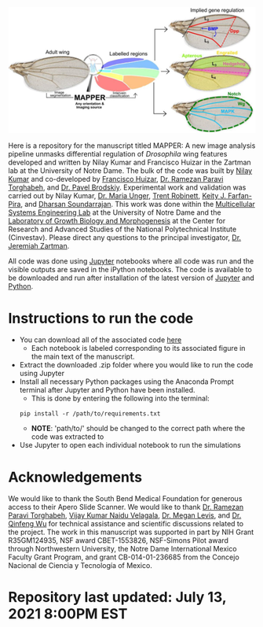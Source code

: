 ![](MAPPER_Abstract_Image.jpg)

Here is a repository for the manuscript titled MAPPER: A new image analysis pipeline unmasks differential regulation of *Drosophila* wing features developed and written by Nilay Kumar and Francisco Huizar in the Zartman lab at the University of Notre Dame. The bulk of the code was built by [Nilay Kumar](https://scholar.google.com/citations?user=XZjD7PYAAAAJ&hl=en) and co-developed by [Francisco Huizar](https://www.linkedin.com/in/francisco-huizar-82bb1a127/), [Dr. Ramezan Paravi Torghabeh](https://www.linkedin.com/in/ramezan-paravi-torghabeh-phd-b432baa0/), and [Dr. Pavel Brodskiy](https://www.linkedin.com/in/pavelbrodskiy). Experimental work and validation was carried out by Nilay Kumar, [Dr. Maria Unger](https://www.linkedin.com/in/maria-unger-10523158), [Trent Robinett](https://www.linkedin.com/in/trent-robinett-5a8979161), [Keity J. Farfan-Pira](https://mx.linkedin.com/in/keity-j-farf%C3%A1n-pira-3a5a06209), and [Dharsan Soundarrajan](https://scholar.google.com/citations?user=AWv4OiIAAAAJ&hl=en). This work was done within the [Multicellular Systems Engineering Lab](http://sites.nd.edu/zartmanlab/) at the University of Notre Dame and the [Laboratory of Growth Biology and Morphogenesis](https://www.fisio.cinvestav.mx/academicos/nahmad/index.html) at the Center for Research and Advanced Studies of the National Polytechnical Institute (Cinvestav). Please direct any questions to the principal investigator, [Dr. Jeremiah Zartman](http://sites.nd.edu/zartmanlab/contacts/). 

All code was done using [Jupyter](https://jupyter.org/) notebooks where all code was run and the visible outputs are saved in the iPython notebooks. The code is available to be downloaded and run after installation of the latest version of [Jupyter](https://jupyter.org/) and [Python](https://www.python.org/).

# Instructions to run the code
- You can download all of the associated code [here](https://github.com/fjhuizar/MAPPER/archive/refs/heads/main.zip)
  - Each notebook is labeled corresponding to its associated figure in the main text of the manuscript.
- Extract the downloaded .zip folder where you would like to run the code using Jupyter
- Install all necessary Python packages using the Anaconda Prompt terminal after Jupyter and Python have been installed.
  - This is done by entering the following into the terminal:
  ```
  pip install -r /path/to/requirements.txt
  ```
  - **NOTE**: 'path/to/' should be changed to the correct path where the code was extracted to
- Use Jupyter to open each individual notebook to run the simulations

# Acknowledgements
We would like to thank the South Bend Medical Foundation for generous access to their Apero Slide Scanner. We would like to thank [Dr. Ramezan Paravi Torghabeh](https://www.linkedin.com/in/ramezan-paravi-torghabeh-phd-b432baa0/), [Vijay Kumar Naidu Velagala](https://in.linkedin.com/in/vijay-kumar-naidu-velagala-34462429), [Dr. Megan Levis](https://scholar.google.com/citations?user=SY2-XTgAAAAJ&hl=en), and [Dr. Qinfeng Wu](https://www.linkedin.com/in/qinfengwu) for technical assistance and scientific discussions related to the project. The work in this manuscript was supported in part by NIH Grant R35GM124935, NSF award CBET-1553826, NSF-Simons Pilot award through Northwestern University, the Notre Dame International Mexico Faculty Grant Program, and grant CB-014-01-236685 from the Concejo Nacional de Ciencia y Tecnología of Mexico.

# Repository last updated: July 13, 2021 8:00PM EST
